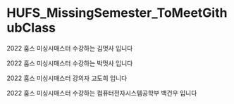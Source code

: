# HUFS_MissingSemester_ToMeetGithubClass

2022 훕스 미싱시매스터 수강하는 김멋사 입니다

2022 훕스 미싱시매스터 수강하는 박멋사 입니다

2022 훕스 미싱시매스터 강의자 고도희 입니다

2022 훕스 미싱시매스터 수강하는 컴퓨터전자시스템공학부 백건우 입니다